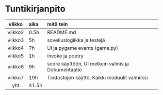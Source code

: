 # Tuntikirjanpito

| viikko | aika | mitä tein  |
| :----:|:-----| :-----|
| viikko2 | 0.5h | README.md |
| viikko3 |  5h | sovelluslogiikka ja testejä |
| viikko4 | 7h | UI ja pygame events (game.py) | 
| viikko5 | 1h | invoke ja poetry |
| viikko6 | 9h | score käyttöön, UI melkein valmis ja Dokumentaatio |
| viikko7 | 19h | Tiedostojen käyttö, Kaikki moduulit valmiiksi |
| yht   | 41.5h   | | 
